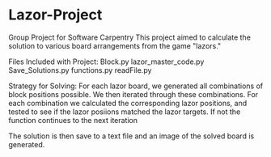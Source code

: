 # Lazor-Project
Group Project for Software Carpentry
This project aimed to calculate the solution to various board arrangements from the game "lazors."

Files Included with Project:
  Block.py
  lazor_master_code.py
  Save_Solutions.py
  functions.py
  readFile.py
  
Strategy for Solving:
  For each lazor board, we generated all combinations of block positions possible. We then 
  iterated through these combinations. For each combination we calculated the corresponding
  lazor positions, and tested to see if the lazor posiions matched the lazor targets. If not
  the function continues to the next iteration
  
  The solution is then save to a text file and an image of the solved board is generated.
 
  
